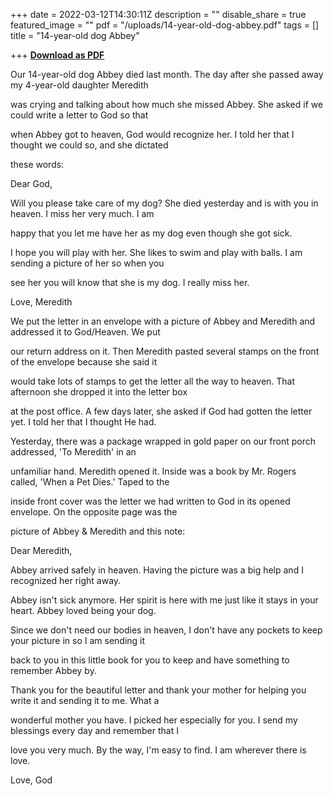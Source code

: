+++
date = 2022-03-12T14:30:11Z
description = ""
disable_share = true
featured_image = ""
pdf = "/uploads/14-year-old-dog-abbey.pdf"
tags = []
title = "14-year-old dog Abbey"

+++
[**Download as PDF**](/uploads/14-year-old-dog-abbey.pdf)

Our 14-year-old dog Abbey died last month. The day after she passed away my 4-year-old daughter Meredith

was crying and talking about how much she missed Abbey. She asked if we could write a letter to God so that

when Abbey got to heaven, God would recognize her. I told her that I thought we could so, and she dictated

these words:

Dear God,

Will you please take care of my dog? She died yesterday and is with you in heaven. I miss her very much. I am

happy that you let me have her as my dog even though she got sick.

I hope you will play with her. She likes to swim and play with balls. I am sending a picture of her so when you

see her you will know that she is my dog. I really miss her.

Love, Meredith

We put the letter in an envelope with a picture of Abbey and Meredith and addressed it to God/Heaven. We put

our return address on it. Then Meredith pasted several stamps on the front of the envelope because she said it

would take lots of stamps to get the letter all the way to heaven. That afternoon she dropped it into the letter box

at the post office. A few days later, she asked if God had gotten the letter yet. I told her that I thought He had.

Yesterday, there was a package wrapped in gold paper on our front porch addressed, 'To Meredith' in an

unfamiliar hand. Meredith opened it. Inside was a book by Mr. Rogers called, 'When a Pet Dies.' Taped to the

inside front cover was the letter we had written to God in its opened envelope. On the opposite page was the

picture of Abbey & Meredith and this note:

Dear Meredith,

Abbey arrived safely in heaven. Having the picture was a big help and I recognized her right away.

Abbey isn't sick anymore. Her spirit is here with me just like it stays in your heart. Abbey loved being your dog.

Since we don't need our bodies in heaven, I don't have any pockets to keep your picture in so I am sending it

back to you in this little book for you to keep and have something to remember Abbey by.

Thank you for the beautiful letter and thank your mother for helping you write it and sending it to me. What a

wonderful mother you have. I picked her especially for you. I send my blessings every day and remember that I

love you very much. By the way, I'm easy to find. I am wherever there is love.

Love, God